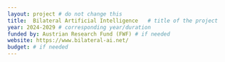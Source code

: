 ```yaml
---
layout: project # do not change this
title: 	Bilateral Artificial Intelligence	# title of the project
year: 2024-2029	# corresponding year/duration
funded by: Austrian Research Fund (FWF) # if needed
website: https://www.bilateral-ai.net/
budget: # if needed
---
```

